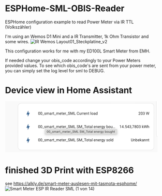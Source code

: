# ESPHome-SML-OBIS-Reader
ESPHome configuration example to read Power Meter via IR TTL (Volkszähler)

I'm using an Wemos D1 Mini and a IR Transmitter, 1k Ohm Transistor and some wires. 
![IR Wemos Layout01_Steckplatine_v2](https://github.com/thealkly/ESPHome-SML-IR-LED/assets/106326904/2ab79337-e14b-4363-851a-44883b884dd9)

This configuration works for me with my ED100L Smart Meter from EMH.

If needed change your obis_code accordingly to your Power Meters provided values.
To see which obis_code's are sent from your power meter, you can simply set the log level for sml to DEBUG.


# Device view in Home Assistant
![Screenshot](docs/SmartMeterOBIS.png)
# finished 3D Print with ESP8266 
see https://alkly.de/smart-meter-auslesen-mit-tasmota-esphome/
![Smart Meter ESP IR Reader SML (1 von 14)](https://github.com/thealkly/ESPHome-SML-IR-LED/assets/106326904/06cf5cab-7881-4151-809d-4e024cc1a260)
